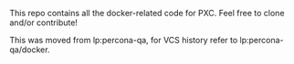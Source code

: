 This repo contains all the docker-related code for PXC. Feel free to clone and/or contribute!

This was moved from lp:percona-qa, for VCS history refer to lp:percona-qa/docker.
